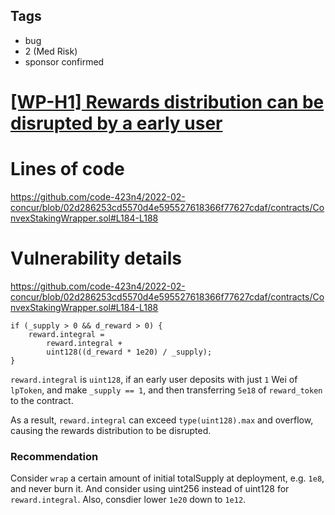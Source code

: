 ## Tags

- bug
- 2 (Med Risk)
- sponsor confirmed

# [[WP-H1] Rewards distribution can be disrupted by a early user](https://github.com/code-423n4/2022-02-concur-findings/issues/193) 

# Lines of code

https://github.com/code-423n4/2022-02-concur/blob/02d286253cd5570d4e595527618366f77627cdaf/contracts/ConvexStakingWrapper.sol#L184-L188


# Vulnerability details

https://github.com/code-423n4/2022-02-concur/blob/02d286253cd5570d4e595527618366f77627cdaf/contracts/ConvexStakingWrapper.sol#L184-L188

```solidity
if (_supply > 0 && d_reward > 0) {
    reward.integral =
        reward.integral +
        uint128((d_reward * 1e20) / _supply);
}
```

`reward.integral` is `uint128`, if an early user deposits with just `1` Wei of `lpToken`, and make `_supply == 1`, and then transferring `5e18` of `reward_token` to the contract.

As a result, `reward.integral` can exceed `type(uint128).max` and overflow, causing the rewards distribution to be disrupted.

### Recommendation

Consider `wrap` a certain amount of initial totalSupply at deployment, e.g. `1e8`, and never burn it. And consider using uint256 instead of uint128 for `reward.integral`. Also, consdier lower `1e20` down to `1e12`.

